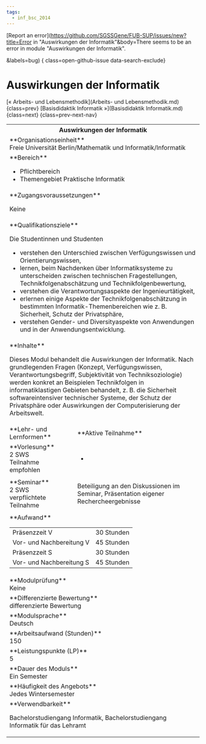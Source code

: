 ```yaml
---
tags:
  - inf_bsc_2014
---
```

[Report an error](https://github.com/SGSSGene/FUB-SUP/issues/new?title=Error in "Auswirkungen der Informatik"&body=There seems to be an error in module "Auswirkungen der Informatik".

<Describe here a slightly more detailed description of what is wrong>&labels=bug)
{ class=open-github-issue data-search-exclude}

# Auswirkungen der Informatik

[« Arbeits- und Lebensmethodik](Arbeits- und Lebensmethodik.md){class=prev}
[Basisdidaktik Informatik »](Basisdidaktik Informatik.md){class=next}
{class=prev-next-nav}

<table markdown id="moduledesc">
<tr markdown class="moduledesc_head"><th colspan="2">Auswirkungen der Informatik </th></tr>
<tr markdown><td colspan="2">**Organisationseinheit**   <br>Freie Universität Berlin/Mathematik und Informatik/Informatik</td></tr>

<tr markdown><td colspan="2">**Bereich**<br>


- Pflichtbereich
- Themengebiet Praktische Informatik

</td></tr>

<tr markdown><td colspan="2">**Zugangsvoraussetzungen** <br>

Keine


</td></tr>
<tr markdown><td colspan="2">**Qualifikationsziele**    <br>

Die Studentinnen und Studenten

- verstehen den Unterschied zwischen Verfügungswissen und Orientierungswissen,
- lernen, beim Nachdenken über Informatiksysteme zu unterscheiden zwischen technischen Fragestellungen,
  Technikfolgenabschätzung und Technikfolgenbewertung,
- verstehen die Verantwortungsaspekte der Ingenieurtätigkeit,
- erlernen einige Aspekte der Technikfolgenabschätzung in bestimmten Informatik-Themenbereichen wie z. B.
  Sicherheit, Schutz der Privatsphäre,
- verstehen Gender- und
  Diversityaspekte von Anwendungen und in der Anwendungsentwicklung.


</td></tr>
<tr markdown><td colspan="2">**Inhalte**                <br>

Dieses Modul behandelt die Auswirkungen der Informatik. Nach grundlegenden
Fragen (Konzept, Verfügungswissen, Verantwortungsbegriff, Subjektivität von
Techniksoziologie) werden konkret an Beispielen Technikfolgen in
informatiklastigen Gebieten behandelt, z. B. die Sicherheit
softwareintensiver technischer Systeme, der Schutz der Privatsphäre oder
Auswirkungen der Computerisierung der Arbeitswelt.


</td></tr>

<tr markdown><td>**Lehr- und Lernformen**</td><td>**Aktive Teilnahme**</td></tr>
<tr markdown><td> **Vorlesung** <br>2 SWS <br> Teilnahme empfohlen</td><td>

-
</td></tr>
<tr markdown><td> **Seminar** <br>2 SWS <br> verpflichtete Teilnahme</td><td>

Beteiligung an den Diskussionen im Seminar, Präsentation
eigener Rechercheergebnisse
</td></tr>
<tr markdown><td colspan="2">**Aufwand**                <br>
<table class="aufwand_table">
<tr><td>Präsenzzeit V</td><td>30 Stunden</td></tr>
<tr><td>Vor- und Nachbereitung V</td><td>45 Stunden</td></tr>
<tr><td>Präsenzzeit S</td><td>30 Stunden</td></tr>
<tr><td>Vor- und Nachbereitung S</td><td>45 Stunden</td></tr>
</table>

</td></tr>
<tr markdown><td colspan="2">**Modulprüfung**             <br>Keine


</td></tr>
<tr markdown><td colspan="2">**Differenzierte Bewertung** <br>differenzierte Bewertung

</td></tr>
<tr markdown><td colspan="2">**Modulsprache**             <br>Deutsch</td></tr>
<tr markdown><td colspan="2">**Arbeitsaufwand (Stunden)** <br>150</td></tr>
<tr markdown><td colspan="2">**Leistungspunkte (LP)**     <br>5</td></tr>
<tr markdown><td colspan="2">**Dauer des Moduls**         <br>Ein Semester</td></tr>
<tr markdown><td colspan="2">**Häufigkeit des Angebots**  <br>Jedes Wintersemester</td></tr>
<tr markdown><td colspan="2">**Verwendbarkeit**           <br>

Bachelorstudiengang Informatik, Bachelorstudiengang Informatik für das
Lehramt


</td></tr>

</table>
